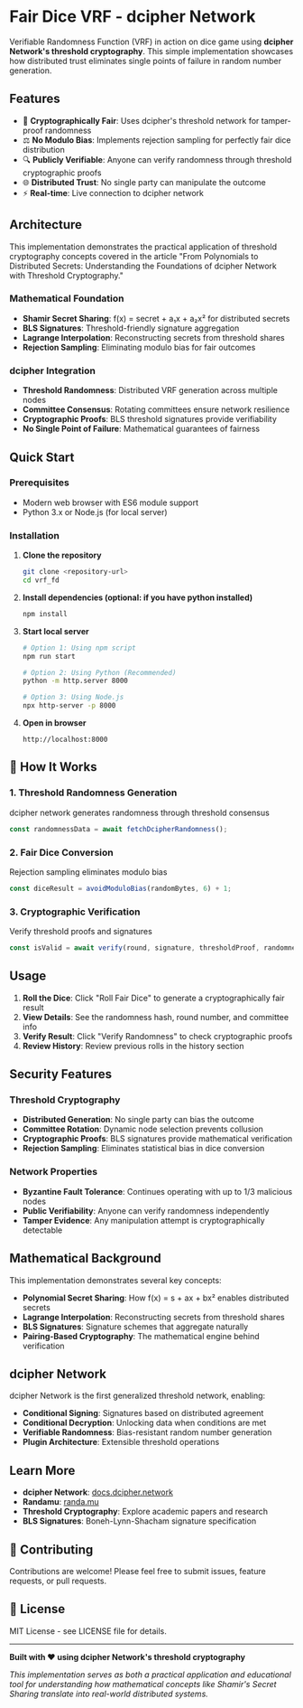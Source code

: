 # Fair Dice VRF - dcipher Network

Verifiable Randomness Function (VRF) in action on dice game using **dcipher Network's threshold cryptography**. This simple implementation showcases how distributed trust eliminates single points of failure in random number generation.

## Features

- 🎲 **Cryptographically Fair**: Uses dcipher's threshold network for tamper-proof randomness
- ⚖️ **No Modulo Bias**: Implements rejection sampling for perfectly fair dice distribution
- 🔍 **Publicly Verifiable**: Anyone can verify randomness through threshold cryptographic proofs
- 🌐 **Distributed Trust**: No single party can manipulate the outcome
- ⚡ **Real-time**: Live connection to dcipher network

## Architecture

This implementation demonstrates the practical application of threshold cryptography concepts covered in the article "From Polynomials to Distributed Secrets: Understanding the Foundations of dcipher Network with Threshold Cryptography."

### Mathematical Foundation
- **Shamir Secret Sharing**: f(x) = secret + a₁x + a₂x² for distributed secrets
- **BLS Signatures**: Threshold-friendly signature aggregation
- **Lagrange Interpolation**: Reconstructing secrets from threshold shares
- **Rejection Sampling**: Eliminating modulo bias for fair outcomes

### dcipher Integration
- **Threshold Randomness**: Distributed VRF generation across multiple nodes
- **Committee Consensus**: Rotating committees ensure network resilience  
- **Cryptographic Proofs**: BLS threshold signatures provide verifiability
- **No Single Point of Failure**: Mathematical guarantees of fairness

## Quick Start

### Prerequisites
- Modern web browser with ES6 module support
- Python 3.x or Node.js (for local server)

### Installation

1. **Clone the repository**
   ```bash
   git clone <repository-url>
   cd vrf_fd
   ```

2. **Install dependencies (optional: if you have python installed)**
   ```bash
   npm install
   ```

3. **Start local server**
   ```bash
   # Option 1: Using npm script
   npm run start
   
   # Option 2: Using Python (Recommended)
   python -m http.server 8000
   
   # Option 3: Using Node.js
   npx http-server -p 8000
   ```

4. **Open in browser**
   ```
   http://localhost:8000
   ```

## 🎯 How It Works

### 1. Threshold Randomness Generation
dcipher network generates randomness through threshold consensus

```javascript
const randomnessData = await fetchDcipherRandomness();
```

### 2. Fair Dice Conversion
Rejection sampling eliminates modulo bias

```javascript
const diceResult = avoidModuloBias(randomBytes, 6) + 1;
```

### 3. Cryptographic Verification
Verify threshold proofs and signatures

```javascript
const isValid = await verify(round, signature, thresholdProof, randomness);
```


## Usage

1. **Roll the Dice**: Click "Roll Fair Dice" to generate a cryptographically fair result
2. **View Details**: See the randomness hash, round number, and committee info
3. **Verify Result**: Click "Verify Randomness" to check cryptographic proofs
4. **Review History**: Review previous rolls in the history section

## Security Features

### Threshold Cryptography
- **Distributed Generation**: No single party can bias the outcome
- **Committee Rotation**: Dynamic node selection prevents collusion  
- **Cryptographic Proofs**: BLS signatures provide mathematical verification
- **Rejection Sampling**: Eliminates statistical bias in dice conversion

### Network Properties
- **Byzantine Fault Tolerance**: Continues operating with up to 1/3 malicious nodes
- **Public Verifiability**: Anyone can verify randomness independently
- **Tamper Evidence**: Any manipulation attempt is cryptographically detectable

## Mathematical Background

This implementation demonstrates several key concepts:

- **Polynomial Secret Sharing**: How f(x) = s + ax + bx² enables distributed secrets
- **Lagrange Interpolation**: Reconstructing secrets from threshold shares
- **BLS Signatures**: Signature schemes that aggregate naturally
- **Pairing-Based Cryptography**: The mathematical engine behind verification

## dcipher Network

dcipher Network is the first generalized threshold network, enabling:

- **Conditional Signing**: Signatures based on distributed agreement
- **Conditional Decryption**: Unlocking data when conditions are met
- **Verifiable Randomness**: Bias-resistant random number generation
- **Plugin Architecture**: Extensible threshold operations

## Learn More

- **dcipher Network**: [docs.dcipher.network](https://docs.dcipher.network)
- **Randamu**: [randa.mu](https://randa.mu)
- **Threshold Cryptography**: Explore academic papers and research
- **BLS Signatures**: Boneh-Lynn-Shacham signature specification

## 🤝 Contributing

Contributions are welcome! Please feel free to submit issues, feature requests, or pull requests.

## 📄 License

MIT License - see LICENSE file for details.

---

**Built with ♥ using dcipher Network's threshold cryptography**

*This implementation serves as both a practical application and educational tool for understanding how mathematical concepts like Shamir's Secret Sharing translate into real-world distributed systems.*